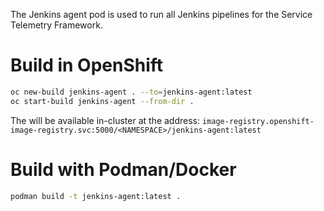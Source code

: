 The Jenkins agent pod is used to run all Jenkins pipelines for the Service Telemetry Framework.

# Build in OpenShift
```bash
oc new-build jenkins-agent . --to=jenkins-agent:latest
oc start-build jenkins-agent --from-dir .
```
The will be available in-cluster at the address: `image-registry.openshift-image-registry.svc:5000/<NAMESPACE>/jenkins-agent:latest`

# Build with Podman/Docker
```bash
podman build -t jenkins-agent:latest .
```
